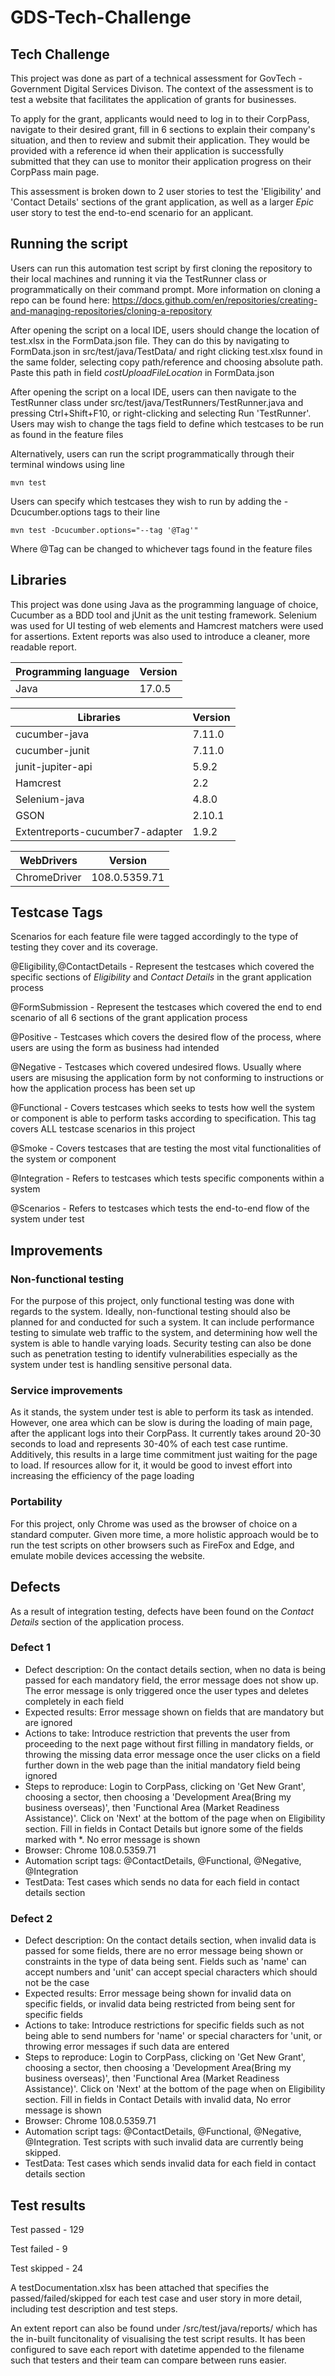 # GDS-Tech-Challenge

## Tech Challenge
This project was done as part of a technical assessment for GovTech - Government Digital Services Divison. The context of the assessment is to test a website that facilitates the application of grants for businesses. 

To apply for the grant, applicants would need to log in to their CorpPass, navigate to their desired grant, fill in 6 sections to explain their company's situation, and then to review and submit their application. They would be provided with a reference id when their application is successfully submitted that they can use to monitor their application progress on their CorpPass main page.

This assessment is broken down to 2 user stories to test the 'Eligibility' and 'Contact Details' sections of the grant application, as well as a larger *Epic* user story to test the end-to-end scenario for an applicant.

## Running the script
Users can run this automation test script by first cloning the repository to their local machines and running it via the TestRunner class or programmatically on their command prompt. More information on cloning a repo can be found here: https://docs.github.com/en/repositories/creating-and-managing-repositories/cloning-a-repository

After opening the script on a local IDE, users should change the location of test.xlsx in the FormData.json file. They can do this by navigating to FormData.json in src/test/java/TestData/ and right clicking test.xlsx found in the same folder, selecting copy path/reference and choosing absolute path. Paste this path in field *costUploadFileLocation* in FormData.json

After opening the script on a local IDE, users can then navigate to the TestRunner class under src/test/java/TestRunners/TestRunner.java and pressing Ctrl+Shift+F10, or right-clicking and selecting Run 'TestRunner'. Users may wish to change the tags field to define which testcases to be run as found in the feature files

Alternatively, users can run the script programmatically through their terminal windows using line 

```
mvn test 
```


Users can specify which testcases they wish to run by adding the -Dcucumber.options tags to their line
```
mvn test -Dcucumber.options="--tag '@Tag'"
```
Where @Tag can be changed to whichever tags found in the feature files

## Libraries
This project was done using Java as the programming language of choice, Cucumber as a BDD tool and jUnit as the unit testing framework. Selenium was used for UI testing of web elements and Hamcrest matchers were used for assertions. Extent reports was also used to introduce a cleaner, more readable report.

| Programming language | Version |
| --- | --- |
| Java | 17.0.5 |

| Libraries | Version |
| --- | --- |
| cucumber-java | 7.11.0 |
| cucumber-junit | 7.11.0 |
| junit-jupiter-api | 5.9.2 |
| Hamcrest | 2.2 |
| Selenium-java | 4.8.0 |
| GSON | 2.10.1 |
| Extentreports-cucumber7-adapter | 1.9.2 |

| WebDrivers | Version |
| --- | --- |
| ChromeDriver | 108.0.5359.71 |

## Testcase Tags
Scenarios for each feature file were tagged accordingly to the type of testing they cover and its coverage.

@Eligibility,@ContactDetails - Represent the testcases which covered the specific sections of *Eligibility* and *Contact Details* in the grant application process

@FormSubmission - Represent the testcases which covered the end to end scenario of all 6 sections of the grant application process

@Positive - Testcases which covers the desired flow of the process, where users are using the form as business had intended

@Negative - Testcases which covered undesired flows. Usually where users are misusing the application form by not conforming to instructions or how the application process has been set up

@Functional - Covers testcases which seeks to tests how well the system or component is able to perform tasks according to specification. This tag covers ALL testcase scenarios in this project

@Smoke - Covers testcases that are testing the most vital functionalities of the system or component

@Integration - Refers to testcases which tests specific components within a system

@Scenarios - Refers to testcases which tests the end-to-end flow of the system under test

## Improvements
### Non-functional testing
For the purpose of this project, only functional testing was done with regards to the system. Ideally, non-functional testing should also be planned for and conducted for such a system. It can include performance testing to simulate web traffic to the system, and determining how well the system is able to handle varying loads. Security testing can also be done such as penetration testing to identify vulnerabilities especially as the system under test is handling sensitive personal data.


### Service improvements
As it stands, the system under test is able to perform its task as intended. However, one area which can be slow is during the loading of main page, after the applicant logs into their CorpPass. It currently takes around 20-30 seconds to load and represents 30-40% of each test case runtime. Additively, this results in a large time commitment just waiting for the page to load. If resources allow for it, it would be good to invest effort into increasing the efficiency of the page loading

### Portability
For this project, only Chrome was used as the browser of choice on a standard computer. Given more time, a more holistic approach would be to run the test scripts on other browsers such as FireFox and Edge, and emulate mobile devices accessing the website. 


## Defects
As a result of integration testing, defects have been found on the *Contact Details* section of the application process. 
### Defect 1
+ Defect description: On the contact details section, when no data is being passed for each mandatory field, the error message does not show up. The error message is only triggered once the user types and deletes completely in each field
+ Expected results: Error message shown on fields that are mandatory but are ignored
+ Actions to take: Introduce restriction that prevents the user from proceeding to the next page without first filling in mandatory fields, or throwing the missing data error message once the user clicks on a field further down in the web page than the initial mandatory field being ignored
+ Steps to reproduce: Login to CorpPass, clicking on 'Get New Grant', choosing a sector, then choosing a 'Development Area(Bring my business overseas)', then 'Functional Area (Market Readiness Assistance)'. Click on 'Next' at the bottom of the page when on Eligibility section. Fill in fields in Contact Details but ignore some of the fields marked with *. No error message is shown
+ Browser: Chrome 108.0.5359.71
+ Automation script tags: @ContactDetails, @Functional, @Negative, @Integration
+ TestData: Test cases which sends no data for each field in contact details section

### Defect 2
+ Defect description: On the contact details section, when invalid data is passed for some fields, there are no error message being shown or constraints in the type of data being sent. Fields such as 'name' can accept numbers and 'unit' can accept special characters which should not be the case
+ Expected results: Error message being shown for invalid data on specific fields, or invalid data being restricted from being sent for specific fields
+ Actions to take: Introduce restrictions for specific fields such as not being able to send numbers for 'name' or special characters for 'unit, or throwing error messages if such data are entered
+ Steps to reproduce: Login to CorpPass, clicking on 'Get New Grant', choosing a sector, then choosing a 'Development Area(Bring my business overseas)', then 'Functional Area (Market Readiness Assistance)'. Click on 'Next' at the bottom of the page when on Eligibility section. Fill in fields in Contact Details with invalid data, No error message is shown
+ Browser: Chrome 108.0.5359.71
+ Automation script tags: @ContactDetails, @Functional, @Negative, @Integration. Test scripts with such invalid data are currently being skipped.
+ TestData: Test cases which sends invalid data for each field in contact details section


## Test results
Test passed - 129

Test failed - 9

Test skipped - 24

A testDocumentation.xlsx has been attached that specifies the passed/failed/skipped for each test case and user story in more detail, including test description and test steps. 

An extent report can also be found under /src/test/java/reports/ which has the in-built funcitonality of visualising the test script results. It has been configured to save each report with datetime appended to the filename such that testers and their team can compare between runs easier.

